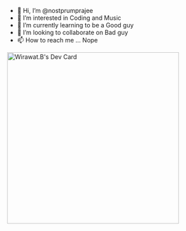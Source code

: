 - 👋 Hi, I’m @nostprumprajee
- 👀 I’m interested in Coding and Music
- 🌱 I’m currently learning to be a Good guy
- 💞️ I’m looking to collaborate on Bad guy
- 📫 How to reach me ... Nope

<a href="https://app.daily.dev/nostprumprajee"><img src="https://api.daily.dev/devcards/b37ce6becf25495ea0abf362e08c68d3.png?r=qtq" width="400" alt="Wirawat.B's Dev Card"/></a>

<!---
nostprumprajee/nostprumprajee is a ✨ special ✨ repository because its `README.md` (this file) appears on your GitHub profile.
You can click the Preview link to take a look at your changes.
--->
